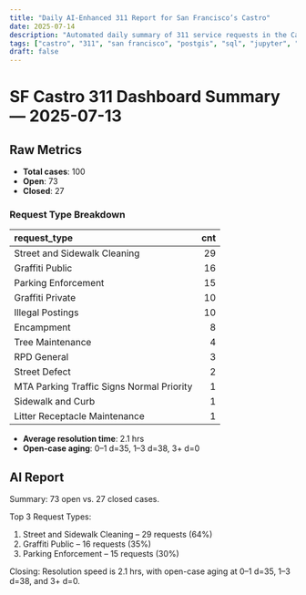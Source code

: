 ```yaml
---
title: "Daily AI-Enhanced 311 Report for San Francisco’s Castro"
date: 2025-07-14
description: "Automated daily summary of 311 service requests in the Castro neighborhood using Python, SQL, PostGIS and the smollm2:1.7b model via a local chat API."
tags: ["castro", "311", "san francisco", "postgis", "sql", "jupyter", "ai", "smollm2", "chat-api"]
draft: false
---
```


# SF Castro 311 Dashboard Summary — 2025-07-13

## Raw Metrics

- **Total cases**: 100
- **Open**:       73
- **Closed**:     27

### Request Type Breakdown

| request_type                              |   cnt |
|:------------------------------------------|------:|
| Street and Sidewalk Cleaning              |    29 |
| Graffiti Public                           |    16 |
| Parking Enforcement                       |    15 |
| Graffiti Private                          |    10 |
| Illegal Postings                          |    10 |
| Encampment                                |     8 |
| Tree Maintenance                          |     4 |
| RPD General                               |     3 |
| Street Defect                             |     2 |
| MTA Parking Traffic Signs Normal Priority |     1 |
| Sidewalk and Curb                         |     1 |
| Litter Receptacle Maintenance             |     1 |

- **Average resolution time**: 2.1 hrs
- **Open-case aging**:           0–1 d=35, 1–3 d=38, 3+ d=0

## AI Report

Summary: 73 open vs. 27 closed cases.

Top 3 Request Types: 
1. Street and Sidewalk Cleaning – 29 requests (64%)
2. Graffiti Public – 16 requests (35%)
3. Parking Enforcement – 15 requests (30%)

Closing: Resolution speed is 2.1 hrs, with open-case aging at 0–1 d=35, 1–3 d=38, and 3+ d=0.
